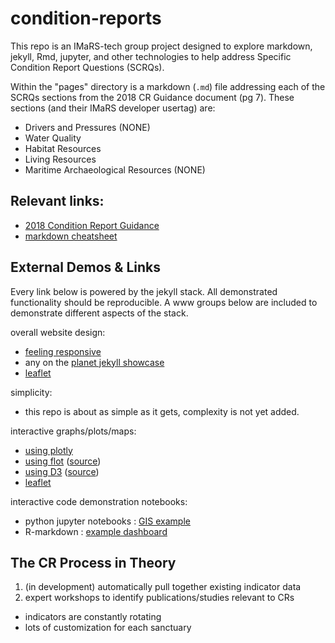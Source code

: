 # condition-reports

This repo is an IMaRS-tech group project designed to explore markdown, jekyll, Rmd, jupyter, and other technologies to help address Specific Condition Report Questions (SCRQs).

Within the "pages" directory is a markdown (`.md`) file addressing each of the SCRQs sections from the 2018 CR Guidance document (pg 7). 
These sections (and their IMaRS developer usertag) are:

* Drivers and Pressures (NONE)
* Water Quality
* Habitat Resources 
* Living Resources 
* Maritime Archaeological Resources (NONE)


## Relevant links:
* [2018 Condition Report Guidance](https://github.com/USF-IMARS/condition-reports/blob/master/2018-condition-report-guidance.pdf)
* [markdown cheatsheet](https://github.com/adam-p/markdown-here/wiki/Markdown-Cheatsheet)

## External Demos & Links

Every link below is powered by the jekyll stack.
All demonstrated functionality should be reproducible.
A www groups below are included to demonstrate different aspects of the stack.

overall website design:
* [feeling responsive](https://github.com/Phlow/feeling-responsive)
* any on the [planet jekyll showcase](http://planetjekyll.github.io/showcase/)
* [leaflet](https://leafletjs.com/)

simplicity:
* this repo is about as simple as it gets, complexity is not yet added.

interactive graphs/plots/maps:
* [using plotly](https://davistownsend.github.io/blog/PlotlyBloggingTutorial/)
* [using flot](http://www.flotcharts.org/) ([source](https://github.com/flot/flot.github.com))
* [using D3](http://d3.js.yaml.jekyll.apievangelist.com/bar-chart/) ([source](https://github.com/api-evangelist-tools/d3-js-using-yaml-jekyll))
* [leaflet](https://leafletjs.com/)

interactive code demonstration notebooks:
* python jupyter notebooks : [GIS example](http://nbviewer.jupyter.org/github/mqlaql/geospatial-data/blob/master/Geospatial-Data-with-Python.ipynb)
* R-markdown : [example dashboard](https://beta.rstudioconnect.com/jjallaire/htmlwidgets-highcharter/htmlwidgets-highcharter.html) 

## The CR Process in Theory

1. (in development) automatically pull together existing indicator data
2. expert workshops to identify publications/studies relevant to CRs

* indicators are constantly rotating
* lots of customization for each sanctuary
